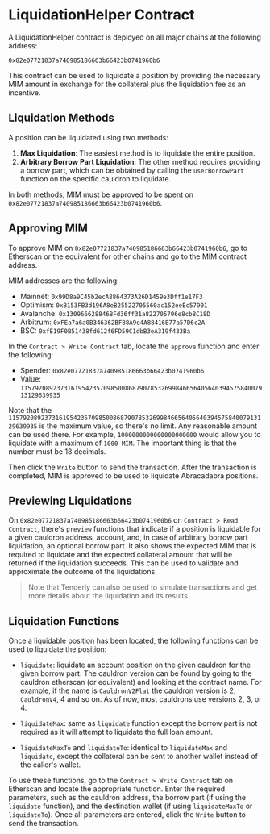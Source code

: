 # LiquidationHelper Contract

A LiquidationHelper contract is deployed on all major chains at the following address:

```
0x82e07721837a740985186663b66423b0741960b6
```

This contract can be used to liquidate a position by providing the necessary MIM amount in exchange for the collateral plus the liquidation fee as an incentive.

## Liquidation Methods

A position can be liquidated using two methods:

1. **Max Liquidation**: The easiest method is to liquidate the entire position.
2. **Arbitrary Borrow Part Liquidation**: The other method requires providing a borrow part, which can be obtained by calling the `userBorrowPart` function on the specific cauldron to liquidate.

In both methods, MIM must be approved to be spent on `0x82e07721837a740985186663b66423b0741960b6`.

## Approving MIM

To approve MIM on `0x82e07721837a740985186663b66423b0741960b6`, go to Etherscan or the equivalent for other chains and go to the MIM contract address.

MIM addresses are the following:

- Mainnet: `0x99D8a9C45b2ecA8864373A26D1459e3Dff1e17F3`
- Optimism: `0xB153FB3d196A8eB25522705560ac152eeEc57901`
- Avalanche: `0x130966628846BFd36ff31a822705796e8cb8C18D`
- Arbitrum: `0xFEa7a6a0B346362BF88A9e4A88416B77a57D6c2A`
- BSC: `0xfE19F0B51438fd612f6FD59C1dbB3eA319f433Ba`

In the `Contract > Write Contract` tab, locate the `approve` function and enter the following:

- Spender: `0x82e07721837a740985186663b66423b0741960b6`
- Value: `115792089237316195423570985008687907853269984665640564039457584007913129639935`

Note that the `115792089237316195423570985008687907853269984665640564039457584007913129639935` is the maximum value, so there's no limit. Any reasonable amount can be used there. For example, `1000000000000000000000` would allow you to liquidate with a maximum of `1000 MIM`. The important thing is that the number must be 18 decimals.

Then click the `Write` button to send the transaction. After the transaction is completed, MIM is approved to be used to liquidate Abracadabra positions.

## Previewing Liquidations

On `0x82e07721837a740985186663b66423b0741960b6` on `Contract > Read Contract`, there's `preview` functions that indicate if a position is liquidable for a given cauldron address, account, and, in case of arbitrary borrow part liquidation, an optional borrow part. It also shows the expected MIM that is required to liquidate and the expected collateral amount that will be returned if the liquidation succeeds. This can be used to validate and approximate the outcome of the liquidations.

> Note that Tenderly can also be used to simulate transactions and get more details about the liquidation and its results.

## Liquidation Functions

Once a liquidable position has been located, the following functions can be used to liquidate the position:

- `liquidate`: liquidate an account position on the given cauldron for the given borrow part. The cauldron version can be found by going to the cauldron etherscan (or equivalent) and looking at the contract name. For example, if the name is `CauldronV2Flat` the cauldron version is 2, `CauldronV4`, 4 and so on. As of now, most cauldrons use versions 2, 3, or 4.

- `liquidateMax`: same as `liquidate` function except the borrow part is not required as it will attempt to liquidate the full loan amount.

- `liquidateMaxTo` and `liquidateTo`: identical to `liquidateMax` and `liquidate`, except the collateral can be sent to another wallet instead of the caller's wallet.

To use these functions, go to the `Contract > Write Contract` tab on Etherscan and locate the appropriate function. Enter the required parameters, such as the cauldron address, the borrow part (if using the `liquidate` function), and the destination wallet (if using `liquidateMaxTo` or `liquidateTo`). Once all parameters are entered, click the `Write` button to send the transaction.